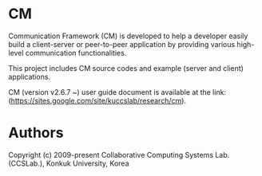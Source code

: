 # CM
Communication Framework (CM) is developed to help a developer easily build a client-server or peer-to-peer application by providing various high-level communication functionalities.

This project includes CM source codes and example (server and client) applications.

CM (version v2.6.7 ~) user guide document is available at the link: (https://sites.google.com/site/kuccslab/research/cm).

# Authors
Copyright (c) 2009-present Collaborative Computing Systems Lab. (CCSLab.), Konkuk University, Korea

